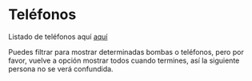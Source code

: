 # Teléfonos

Listado de teléfonos aquí [aquí](https://docs.google.com/spreadsheets/d/1gZAsN6f0gv6tkgy9EBsYl0BQNhna0RDqA9QGycAqCQc/edit#gid=698881435)

Puedes filtrar para mostrar determinadas bombas o teléfonos, pero por favor, vuelve a opción mostrar todos cuando termines, así la siguiente persona no se verá confundida. 
